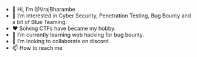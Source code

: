 - 👋 Hi, I’m @VrajBharambe
- 👀 I’m interested in Cyber Security, Penetration Testing, Bug Bounty and a bit of Blue Teaming.
- ❤  Solving CTFs have became my hobby.
- 🌱 I’m currently learning web hacking for bug bounty.
- 💞️ I’m looking to collaborate on discord.
- 📫 How to reach me 

<!---
VrajBharambe/VrajBharambe is a ✨ special ✨ repository because its `README.md` (this file) appears on your GitHub profile.
You can click the Preview link to take a look at your changes.
--->
